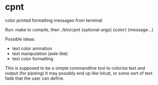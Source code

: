 # cpnt
color printed formatting messages from terminal

Run:
make to compile, then ./bin/cpnt {optional-args} {color} {message...}

Possible ideas: 
* text color animation
* text manipulation (awk-like)
* text color formatting

This is supposed to be a simple commandline tool to colorize text and output (for pipeing)
It may possibly end up like lolcat, or some sort of text fade that the user can define.
